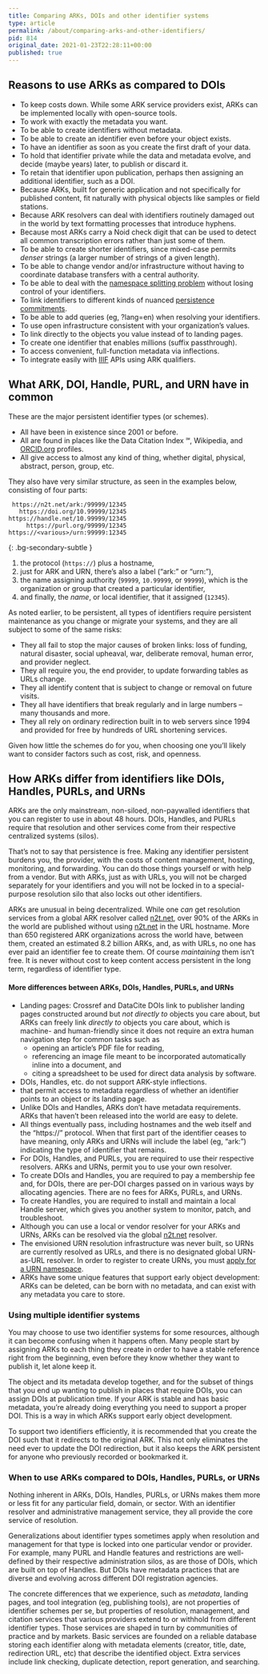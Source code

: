 ```yaml
---
title: Comparing ARKs, DOIs and other identifier systems
type: article
permalink: /about/comparing-arks-and-other-identifiers/
pid: 814
original_date: 2021-01-23T22:28:11+00:00
published: true
---
```


## Reasons to use ARKs as compared to DOIs

-   To keep costs down. While some ARK service providers exist, ARKs can be
    implemented locally with open-source tools.
-   To work with exactly the metadata you want.
-   To be able to create identifiers without metadata.
-   To be able to create an identifier even before your object exists.
-   To have an identifier as soon as you create the first draft of your data.
-   To hold that identifier private while the data and metadata evolve, and
    decide (maybe years) later, to publish or discard it.
-   To retain that identifier upon publication, perhaps then assigning an
    additional identifier, such as a DOI.
-   Because ARKs, built for generic application and not specifically for
    published content, fit naturally with physical objects like samples or
    field stations.
-   Because ARK resolvers can deal with identifiers routinely damaged out in
    the world by text formatting processes that introduce hyphens.
-   Because most ARKs carry a Noid check digit that can be used to detect all
    common transcription errors rather than just some of them.
-   To be able to create shorter identifiers, since mixed-case permits
    *denser* strings (a larger number of strings of a given length).
-   To be able to change vendor and/or infrastructure without having to
    coordinate database transfers with a central authority.
-   To be able to deal with the [namespace splitting problem] without losing
    control of your identifiers.
-   To link identifiers to different kinds of nuanced [persistence
    commitments].
-   To be able to add queries (eg, ?lang=en) when resolving your identifiers.
-   To use open infrastructure consistent with your organization’s values.
-   To link directly to the objects you value instead of to landing pages.
-   To create one identifier that enables millions (suffix passthrough).
-   To access convenient, full-function metadata via inflections.
-   To integrate easily with [IIIF] APIs using ARK qualifiers.

## What ARK, DOI, Handle, PURL, and URN have in common

These are the major persistent identifier types (or schemes).

-   All have been in existence since 2001 or before.
-   All are found in places like the Data Citation Index ℠, Wikipedia, and
    [ORCID.org] profiles.
-   All give access to almost any kind of thing, whether digital, physical,
    abstract, person, group, etc.

They also have very similar structure, as seen in the examples below,
consisting of four parts:

     https://n2t.net/ark:/99999/12345
       https://doi.org/10.99999/12345
    https://handle.net/10.99999/12345
         https://purl.org/99999/12345
    https://<various>/urn:99999:12345
{: .bg-secondary-subtle }

1.  the protocol (`https://`) plus a hostname,
2.  just for ARK and URN, there’s also a label (“ark:” or “urn:”),
3.  the name assigning authority (`99999`, `10.99999`, or `99999`), which is
    the organization or group that created a particular identifier,
4.  and finally, the *name*, or local identifier, that it assigned (`12345`).

As noted earlier, to be persistent, all types of identifiers require
persistent maintenance as you change or migrate your systems, and they are all
subject to some of the same risks:

-   They all fail to stop the major causes of broken links: loss of funding,
    natural disaster, social upheaval, war, deliberate removal, human error,
    and provider neglect.
-   They all require you, the end provider, to update forwarding tables as
    URLs change.
-   They all identify content that is subject to change or removal on future
    visits.
-   They all have identifiers that break regularly and in large numbers – many
    thousands and more.
-   They all rely on ordinary redirection built in to web servers since 1994
    and provided for free by hundreds of URL shortening services.

Given how little the schemes do for you, when choosing one you’ll likely want
to consider factors such as cost, risk, and openness.

## How ARKs differ from identifiers like DOIs, Handles, PURLs, and URNs

ARKs are the only mainstream, non-siloed, non-paywalled identifiers that you
can register to use in about 48 hours. DOIs, Handles, and PURLs require that
resolution and other services come from their respective centralized systems
(silos).

That’s not to say that persistence is free. Making any identifier persistent
burdens you, the provider, with the costs of content management, hosting,
monitoring, and forwarding. You can do those things yourself or with help from
a vendor. But with ARKs, just as with URLs, you will not be charged separately
for your identifiers and you will not be locked in to a special-purpose
resolution silo that also locks out other identifiers.

ARKs are unusual in being decentralized. While one *can* get resolution
services from a global ARK resolver called [n2t.net], over 90% of the ARKs in
the world are published without using [n2t.net][1] in the URL hostname. More
than 650 registered ARK organizations across the world have, between them,
created an estimated 8.2 billion ARKs, and, as with URLs, no one has ever paid
an identifier fee to create them. Of course *maintaining* them isn’t free. It
is never without cost to keep content access persistent in the long term,
regardless of identifier type.

#### More differences between ARKs, DOIs, Handles, PURLs, and URNs

-   Landing pages: Crossref and DataCite DOIs link to publisher landing pages
    constructed around but *not directly to* objects you care about, but ARKs
    can freely link *directly to* objects you care about, which is machine-
    and human-friendly since it does not require an extra human navigation
    step for common tasks such as
    -   opening an article’s PDF file for reading,
    -   referencing an image file meant to be incorporated automatically
        inline into a document, and
    -   citing a spreadsheet to be used for direct data analysis by software.
-   DOIs, Handles, etc. do not support ARK-style inflections.
-   that permit access to metadata regardless of whether an identifier points
    to an object or its landing page.
-   Unlike DOIs and Handles, ARKs don’t have metadata requirements. ARKs that
    haven’t been released into the world are easy to delete.
-   All things eventually pass, including hostnames and the web itself and the
    “https://” protocol. When that first part of the identifier ceases to have
    meaning, only ARKs and URNs will include the label (eg, “ark:”) indicating
    the type of identifier that remains.
-   For DOIs, Handles, and PURLs, you are required to use their respective
    resolvers. ARKs and URNs, permit you to use your own resolver.
-   To create DOIs and Handles, you are required to pay a membership fee and,
    for DOIs, there are per-DOI charges passed on in various ways by
    allocating agencies. There are no fees for ARKs, PURLs, and URNs.
-   To create Handles, you are required to install and maintain a local Handle
    server, which gives you another system to monitor, patch, and
    troubleshoot.
-   Although you can use a local or vendor resolver for your ARKs and URNs,
    ARKs can be resolved via the global [n2t.net] resolver.
-   The envisioned URN resolution infrastructure was never built, so URNs are
    currently resolved as URLs, and there is no designated global URN-as-URL
    resolver. In order to register to create URNs, you must [apply for a URN
    namespace].
-   ARKs have some unique features that support early object development: ARKs
    can be deleted, can be born with no metadata, and can exist with any
    metadata you care to store.

### Using multiple identifier systems

You may choose to use two identifier systems for some resources, although it
can become confusing when it happens often. Many people start by assigning
ARKs to each thing they create in order to have a stable reference right from
the beginning, even before they know whether they want to publish it, let
alone keep it.

The object and its metadata develop together, and for the subset of things
that you end up wanting to publish in places that require DOIs, you can assign
DOIs at publication time. If your ARK is stable and has basic metadata, you’re
already doing everything you need to support a proper DOI. This is a way in
which ARKs support early object development.

To support two identifiers efficiently, it is recommended that you create the
DOI such that it redirects to the original ARK. This not only eliminates the
need ever to update the DOI redirection, but it also keeps the ARK persistent
for anyone who previously recorded or bookmarked it.

### When to use ARKs compared to DOIs, Handles, PURLs, or URNs

Nothing inherent in ARKs, DOIs, Handles, PURLs, or URNs makes them more or
less fit for any particular field, domain, or sector. With an identifier
resolver and administrative management service, they all provide the core
service of resolution.

Generalizations about identifier types sometimes apply when resolution and
management for that type is locked into one particular vendor or provider. For
example, many PURL and Handle features and restrictions are well-defined by
their respective administration silos, as are those of DOIs, which are built
on top of Handles. But DOIs have metadata practices that are diverse and
evolving across different DOI registration agencies.

The concrete differences that we experience, such as *metadata*, landing
pages, and tool integration (eg, publishing tools), are not properties of
identifier schemes per se, but properties of resolution, management, and
citation services that various providers extend to or withhold from different
identifier types. Those services are shaped in turn by communities of practice
and by markets. Basic services are founded on a reliable database storing each
identifier along with metadata elements (creator, title, date, redirection
URL, etc) that describe the identified object. Extra services include link
checking, duplicate detection, report generation, and searching.


[namespace splitting problem]: https://n2t.net/e/n2t_vision.html
[persistence commitments]: https://doi.org/10.5334/dsj-2017-039
[IIIF]: https://iiif.io/technical-details
[ORCID.org]: https://orcid.org/
[n2t.net]: http://n2t.net/
[1]: http://n2t.net
[apply for a URN namespace]: https://tools.ietf.org/html/rfc8141#section-6
